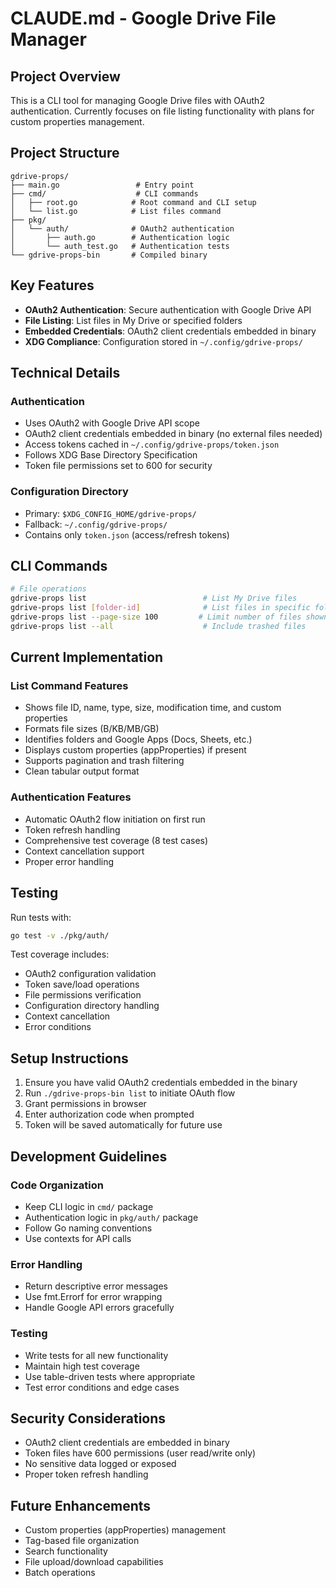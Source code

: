 # CLAUDE.md - Google Drive File Manager

## Project Overview

This is a CLI tool for managing Google Drive files with OAuth2 authentication. Currently focuses on file listing functionality with plans for custom properties management.

## Project Structure

```
gdrive-props/
├── main.go                 # Entry point
├── cmd/                    # CLI commands
│   ├── root.go            # Root command and CLI setup
│   └── list.go            # List files command
├── pkg/
│   └── auth/              # OAuth2 authentication
│       ├── auth.go        # Authentication logic
│       └── auth_test.go   # Authentication tests
└── gdrive-props-bin       # Compiled binary
```

## Key Features

- **OAuth2 Authentication**: Secure authentication with Google Drive API
- **File Listing**: List files in My Drive or specified folders
- **Embedded Credentials**: OAuth2 client credentials embedded in binary
- **XDG Compliance**: Configuration stored in `~/.config/gdrive-props/`

## Technical Details

### Authentication
- Uses OAuth2 with Google Drive API scope
- OAuth2 client credentials embedded in binary (no external files needed)
- Access tokens cached in `~/.config/gdrive-props/token.json`
- Follows XDG Base Directory Specification
- Token file permissions set to 600 for security

### Configuration Directory
- Primary: `$XDG_CONFIG_HOME/gdrive-props/`
- Fallback: `~/.config/gdrive-props/`
- Contains only `token.json` (access/refresh tokens)

## CLI Commands

```bash
# File operations
gdrive-props list                          # List My Drive files
gdrive-props list [folder-id]              # List files in specific folder
gdrive-props list --page-size 100         # Limit number of files shown
gdrive-props list --all                    # Include trashed files
```

## Current Implementation

### List Command Features
- Shows file ID, name, type, size, modification time, and custom properties
- Formats file sizes (B/KB/MB/GB)
- Identifies folders and Google Apps (Docs, Sheets, etc.)
- Displays custom properties (appProperties) if present
- Supports pagination and trash filtering
- Clean tabular output format

### Authentication Features
- Automatic OAuth2 flow initiation on first run
- Token refresh handling
- Comprehensive test coverage (8 test cases)
- Context cancellation support
- Proper error handling

## Testing

Run tests with:
```bash
go test -v ./pkg/auth/
```

Test coverage includes:
- OAuth2 configuration validation
- Token save/load operations  
- File permissions verification
- Configuration directory handling
- Context cancellation
- Error conditions

## Setup Instructions

1. Ensure you have valid OAuth2 credentials embedded in the binary
2. Run `./gdrive-props-bin list` to initiate OAuth flow
3. Grant permissions in browser
4. Enter authorization code when prompted
5. Token will be saved automatically for future use

## Development Guidelines

### Code Organization
- Keep CLI logic in `cmd/` package
- Authentication logic in `pkg/auth/` package
- Follow Go naming conventions
- Use contexts for API calls

### Error Handling
- Return descriptive error messages
- Use fmt.Errorf for error wrapping
- Handle Google API errors gracefully

### Testing
- Write tests for all new functionality
- Maintain high test coverage
- Use table-driven tests where appropriate
- Test error conditions and edge cases

## Security Considerations

- OAuth2 client credentials are embedded in binary
- Token files have 600 permissions (user read/write only)
- No sensitive data logged or exposed
- Proper token refresh handling

## Future Enhancements

- Custom properties (appProperties) management
- Tag-based file organization
- Search functionality
- File upload/download capabilities
- Batch operations
